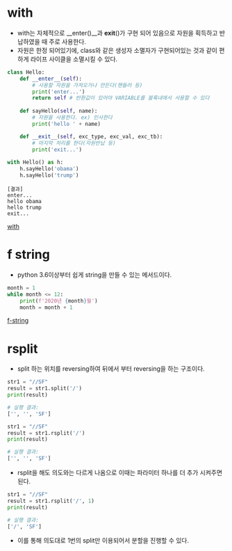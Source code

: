 # with

* with는 자체적으로 __enter()__과 __exit__()가 구현 되어 있음으로 자원을 획득하고 반납하였을 때 주로 사용한다.
* 자원은 한정 되어있기에, class와 같은 생성자 소멸자가 구현되어있는 것과 같이 편하게 라이프 사이클을 소멸시킬 수 있다.
```python
class Hello:
    def __enter__(self):
        # 사용할 자원을 가져오거나 만든다(핸들러 등)
        print('enter...')
        return self # 반환값이 있어야 VARIABLE를 블록내에서 사용할 수 있다
        
    def sayHello(self, name):
        # 자원을 사용한다. ex) 인사한다
        print('hello ' + name)

    def __exit__(self, exc_type, exc_val, exc_tb):
        # 마지막 처리를 한다(자원반납 등)
        print('exit...')
        
with Hello() as h:
    h.sayHello('obama')
    h.sayHello('trump')
```
```
[결과]
enter...
hello obama
hello trump
exit...
```
[with](https://m.blog.naver.com/PostView.nhn?blogId=wideeyed&logNo=221653260516&proxyReferer=https:%2F%2Fwww.google.com%2F)

# f string
* python 3.6이상부터 쉽게 string을 만들 수 있는 메서드이다.
```python
month = 1
while month <= 12:
    print(f'2020년 {month}월')
    month = month + 1
```
[f-string](https://blockdmask.tistory.com/429)

# rsplit
* split 하는 위치를 reversing하여 뒤에서 부터 reversing을 하는 구조이다.
```python
str1 = "//SF"
result = str1.split('/')
print(result)

# 실행 결과:
['', '', 'SF']
```
```python
str1 = "//SF"
result = str1.rsplit('/')
print(result)

# 실행 결과:
['', '', 'SF']
```
* rsplit을 해도 의도와는 다르게 나옴으로 이때는 파라미터 하나를 더 추가 시켜주면 된다.
```python
str1 = "//SF"
result = str1.rsplit('/', 1)
print(result)

# 실행 결과:
['/', 'SF']
```
* 이를 통해 의도대로 1번의 split만 이용되어서 분할을 진행할 수 있다.

